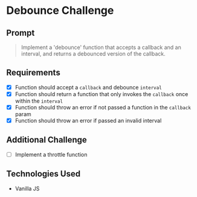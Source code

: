 # Debounce Challenge

## Prompt

> Implement a 'debounce' function that accepts a callback and an interval, and returns a debounced version of the callback.

## Requirements

- [x] Function should accept a `callback` and debounce `interval`
- [x] Function should return a function that only invokes the `callback` once within the `interval`
- [x] Function should throw an error if not passed a function in the `callback` param
- [x] Function should throw an error if passed an invalid interval

## Additional Challenge

- [ ] Implement a throttle function

## Technologies Used

- Vanilla JS
